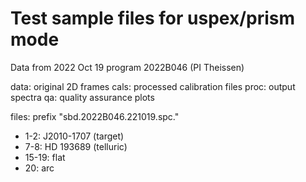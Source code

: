 # Test sample files for uspex/prism mode 

Data from 2022 Oct 19 program 2022B046 (PI Theissen)

data: original 2D frames
cals: processed calibration files
proc: output spectra
qa: quality assurance plots

files: prefix "sbd.2022B046.221019.spc."

- 1-2: J2010-1707 (target)
- 7-8:	 HD 193689 (telluric)
- 15-19: flat
- 20: arc
